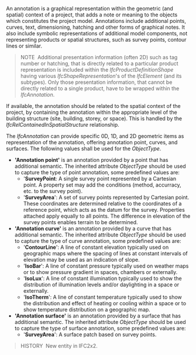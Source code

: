 An annotation is a graphical representation within the geometric (and spatial) context of a project, that adds a note or meaning to the objects which constitutes the project model. Annotations include additional points, curves, text, dimensioning, hatching and other forms of graphical notes. It also include symbolic representations of additional model components, not representing products or spatial structures, such as survey points, contour lines or similar.

> NOTE&nbsp; Additional presentation information (often 2D) such as tag number or hatching, that is directly related to a particular product representation is included within the _IfcProductDefinitionShape_ having various _IfcShapeRepresentation_'s of the _IfcElement_ (and its subtypes). Only those presentation information, that cannot be directly related to a single product, have to be wrapped within the _IfcAnnotation_.

If available, the annotation should be related to the spatial context of the project, by containing the annotation within the appropriate level of the building structure (site, building, storey, or space). This is handled by the _IfcRelContainedInSpatialStructure_ relationship.

The _IfcAnnotation_ can provide specific 0D, 1D, and 2D geometric items as representation of the annotation, offering annotation point, curves, and surfaces. The following values shall be used for the _ObjectType_.

*  **'Annotation point'** is an annotation provided by a point that has additional semantic. The inherited attribute _ObjectType_ should be used to capture the type of point annotation, some predefined values are: 
    * '**SurveyPoint**: A single survey point represented by a Cartesian point. A property set may add the conditions (method, accurracy, etc. to the survey point). 
    * '**SurveyArea**': A set of survey points represented by Cartesian point. These coordinates are determined relative to the coordinates of a reference point, which acts as the datum for the survey. Properties attached apply equally to all points. The difference in elevation of the survey points enables terrain to be determined. 
*  **'Annotation curve'** is an annotation provided by a curve that has additional semantic. The inherited attribute _ObjectType_ should be used to capture the type of curve annotation, some predefined values are: 
    * '**ContourLine**': A line of constant elevation typically used on geographic maps where the spacing of lines at constant intervals of elevation may be used as an indication of slope. 
    * '**IsoBar**': A line of constant pressure typically used on weather maps or to show pressure gradient in spaces, chambers or externally. 
    * '**IsoLux**': A line of constant illumination typically used to show the distribution of illumination levels and/or daylighting in a space or externally. 
    * '**IsoTherm**': A line of constant temperature typically used to show the distribution and effect of heating or cooling within a space or to show temperature distribution on a geographic map. 
*  **'Annotation surface'** is an annotation provided by a surface that has additional semantic. The inherited attribute _ObjectType_ should be used to capture the type of surface annotation, some predefined values are: 
    * '**SurveyArea**': A surface patch based on survey points. 

> HISTORY&nbsp; New entity in IFC2x2.
